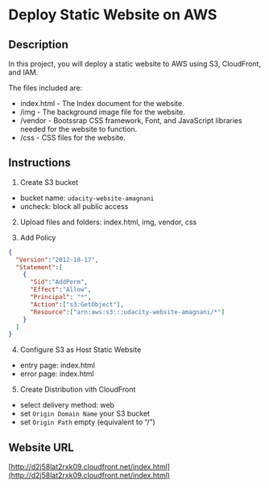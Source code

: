 # Deploy Static Website on AWS

## Description

In this project, you will deploy a static website to AWS using S3, CloudFront, and IAM.

The files included are: 
- index.html - The Index document for the website.
- /img - The background image file for the website.
- /vendor - Bootssrap CSS framework, Font, and JavaScript libraries needed for the website to function.
- /css - CSS files for the website.

## Instructions

1. Create S3 bucket
  - bucket name: `udacity-website-amagnani`
  - uncheck: block all public access

2. Upload files and folders: index.html, img, vendor, css

3. Add Policy 
  ```json
  {
    "Version":"2012-10-17",
    "Statement":[
      {
        "Sid":"AddPerm",
        "Effect":"Allow",
        "Principal": "*",
        "Action":["s3:GetObject"],
        "Resource":["arn:aws:s3:::udacity-website-amagnani/*"]
      }
    ]
  }
  ```

4. Configure S3 as Host Static Website 
  - entry page: index.html
  - error page: index.html

5. Create Distribution vith CloudFront
  - select delivery method: web
  - set `Origin Domain Name` your S3 bucket
  - set `Origin Path` empty (equivalent to “/”)

## Website URL

[http://d2j58lat2rxk09.cloudfront.net/index.html](http://d2j58lat2rxk09.cloudfront.net/index.html)